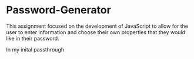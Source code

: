 # Password-Generator
This assignment focused on the development of JavaScript to allow for the user to enter information and choose their own properties that they would like in their password. 

In my inital passthrough